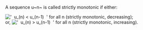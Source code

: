 A sequence u~n~ is called strictly monotonic if either:

!['  u\_(n) \< u\_(n-1)  '](../dictionary/equation_images/9.1..png) for
all n (strictly monotonic, decreasing);\
 or, !['  u\_(n) \> u\_(n-1)  '](../dictionary/equation_images/9.2..png)
for all n (strictly monotonic, increasing).
